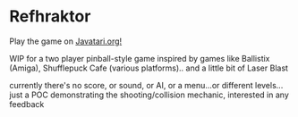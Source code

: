 # Refhraktor

Play the game on [Javatari.org!](https://javatari.org/?ROM=https://github.com/DChristianson/refhraktor/releases/download/v0.1/refhraktor_NTSC_20220717.bin)

WIP for a two player pinball-style game inspired by games like Ballistix (Amiga), Shufflepuck Cafe (various platforms).. and a little bit of Laser Blast

currently there's no score, or sound, or AI, or a menu...or different levels... just a POC demonstrating the shooting/collision mechanic, interested in any feedback
